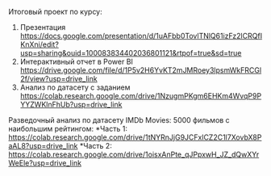 Итоговый проект по курсу:
1. Презентация
  https://docs.google.com/presentation/d/1uAFbb0TovlTNlQ61izFz2lCRQfIKnXni/edit?usp=sharing&ouid=100083834402036801121&rtpof=true&sd=true
2. Интерактивный отчет в Power BI
  https://drive.google.com/file/d/1P5v2H6YvKT2mJMRoey3lpsmWkFRCGl2f/view?usp=drive_link
3.  Анализ по датасету c заданием
  https://colab.research.google.com/drive/1NzugmPKgm6EHKm4WvqP9PYYZWKlnFhUb?usp=drive_link

Разведочный анализ по датасету IMDb Movies: 5000 фильмов с наибольшим рейтингом:
*Часть 1: https://colab.research.google.com/drive/1tNYRnJjG9JCFxlCZ2C1l7XovbX8PaAL8?usp=drive_link
*Часть 2: https://colab.research.google.com/drive/1oisxAnPte_qJPpxwH_JZ_dQwXYrWeEle?usp=drive_link
